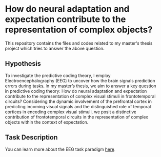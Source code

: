 # How do neural adaptation and expectation contribute to the representation of complex objects?
This repository contains the files and codes related to my master's thesis project which tries to answer the above question.

## Hypothesis
To investigate the predictive coding theory, I employ Electroencephalography (EEG) to uncover how the brain signals prediction errors during tasks.  In my master’s thesis, we aim to answer a key question in predictive coding theory: How do neural adaptation and expectation contribute to the representation of complex visual stimuli in frontotemporal circuits?
Considering the dynamic involvement of the prefrontal cortex in predicting incoming visual signals and the distinguished role of temporal cortices in encoding complex visual stimuli, we posit a distinctive contribution of frontotemporal circuits in the representation of complex objects within the context of expectation.

## Task Description
You can learn more about the EEG task paradigm [here]().

